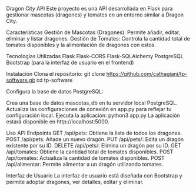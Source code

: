 Dragon City API
Este proyecto es una API desarrollada en Flask para gestionar mascotas (dragones) y tomates en un entorno similar a Dragon City.

Características
Gestión de Mascotas (Dragones): Permite añadir, editar, eliminar y listar dragones.
Gestión de Tomates: Controla la cantidad total de tomates disponibles y la alimentación de dragones con estos.

Tecnologías Utilizadas
Flask
Flask-CORS
Flask-SQLAlchemy
PostgreSQL
Bootstrap (para la interfaz de usuario en el frontend)

Instalación
Clona el repositorio:
git clone https://github.com/cathagiani/tp-software.git
cd tp-software

Configura la base de datos PostgreSQL:

Crea una base de datos mascotas_db en tu servidor local PostgreSQL.
Actualiza las configuraciones de conexión en app.py para reflejar tu configuración local.
Ejecuta la aplicación:
python3 app.py
La aplicación estará disponible en http://localhost:5000.

Uso
API Endpoints
GET /api/pets: Obtiene la lista de todos los dragones.
POST /api/pets: Añade un nuevo dragón.
PUT /api/pets/<id>: Edita un dragón existente por su ID.
DELETE /api/pets/<id>: Elimina un dragón por su ID.
GET /api/tomates: Obtiene la cantidad total de tomates disponibles.
POST /api/tomates: Actualiza la cantidad de tomates disponibles.
POST /api/alimentar: Permite alimentar a un dragón utilizando tomates.

Interfaz de Usuario
La interfaz de usuario está diseñada con Bootstrap y permite adoptar dragones, ver detalles, editar y eliminar.

